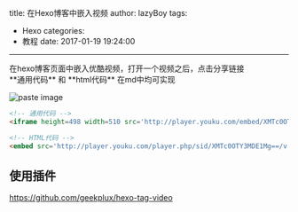 title: 在Hexo博客中嵌入视频
author: lazyBoy
tags:
  - Hexo
categories:
  - 教程
date: 2017-01-19 19:24:00
---
<p id="div-border-left-green">在hexo博客页面中嵌入优酷视频，打开一个视频之后，点击分享链接<br />**通用代码** 和 **html代码** 在md中均可实现</p>

<!-- more -->

![paste image](http://oh1jgyw0v.bkt.clouddn.com/kl5usz6kgfgrly9ld2jife?imageslim)



```HTML
<!-- 通用代码 -->
<iframe height=498 width=510 src='http://player.youku.com/embed/XMTc0OTY3MDE1Mg==' frameborder=0 'allowfullscreen'></iframe>

<!-- HTML代码 -->
<embed src='http://player.youku.com/player.php/sid/XMTc0OTY3MDE1Mg==/v.swf' allowFullScreen='true' quality='high' width='480' height='400' align='middle' allowScriptAccess='always' type='application/x-shockwave-flash'></embed>
```

## 使用插件

https://github.com/geekplux/hexo-tag-video